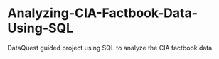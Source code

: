 # Analyzing-CIA-Factbook-Data-Using-SQL
DataQuest guided project using SQL to analyze the CIA factbook data
